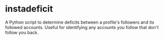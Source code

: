 # instadeficit
A Python script to determine deficits between a profile's followers and its followed accounts. Useful for identifying any accounts you follow that don't follow you back.
